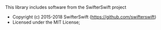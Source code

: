This library includes software from the SwifterSwift project
 * Copyright (c) 2015-2018 SwifterSwift (https://github.com/swifterswift)
 * Licensed under the MIT License;
